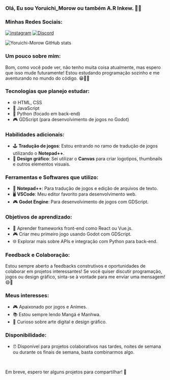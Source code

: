 ### Olá, Eu sou Yoruichi_Morow ou também A.R Inkew. 🖐🏼

### Minhas Redes Sociais:
[![instagram](https://img.shields.io/badge/Instagram-E4405F?style=for-the-badge&logo=instagram&logoColor=white)](https://www.instagram.com/_allanribeiiro_/)
[![Discord](https://img.shields.io/badge/Discord-yoruichi__morow-7289DA?style=for-the-badge&logo=discord&logoColor=white)]()

![Yoruichi-Morow GitHub stats](https://github-readme-stats.vercel.app/api?username=Yoruichi-Morow&how_icons=true&theme=dracula) 

### Um pouco sobre mim:
Bom, como você pode ver, não tenho muita coisa atualmente, mas espero que isso mude futuramente! Estou estudando programação sozinho e me aventurando no mundo do código. 😁👌🏻

### Tecnologias que planejo estudar:
- 🌐 HTML, CSS
- 📱 JavaScript
- 🐍 Python (focado em back-end)
- 🎮 GDScript (para desenvolvimento de jogos no Godot)

### Habilidades adicionais:
- 🕹️ **Tradução de jogos**: Estou entrando no ramo de tradução de jogos utilizando o **Notepad++**.
- 🎨 **Design gráfico**: Sei utilizar o **Canvas** para criar logotipos, thumbnails e outros elementos visuais.

### Ferramentas e Softwares que utilizo:
- 🧰 **Notepad++**: Para tradução de jogos e edição de arquivos de texto.
- 🖥️ **VSCode**: Meu editor favorito para desenvolvimento web.
- 🎮 **Godot Engine**: Para desenvolvimento de jogos com GDScript.

### Objetivos de aprendizado:
- 🚀 Aprender frameworks front-end como React ou Vue.js.
- 🎮 Criar meu primeiro jogo usando Godot com GDScript.
- 🌐 Explorar mais sobre APIs e integração com Python para back-end.

### Feedback e Colaboração:
Estou sempre aberto a feedbacks construtivos e oportunidades de colaborar em projetos interessantes! Se você quiser discutir programação, jogos ou design gráfico, sinta-se à vontade para me enviar uma mensagem! 😄🤝

### Meus interesses:
- 🎮 Apaixonado por jogos e Animes.
- 📚 Estou sempre lendo Mangá e Manhwa.
- 🎨 Curioso sobre arte digital e design gráfico.

### Disponibilidade:
- ⏰ Disponível para projetos colaborativos nas tardes, noites de semana ou durante os finais de semana, basta combinarmos algo.
<div><br/>


Em breve, espero ter alguns projetos para compartilhar! 🚀
